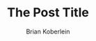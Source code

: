 ---
title: The Post Title
description: 
author: Brian Koberlein
date: 
lastmod:
slug:
type: post
categories:
  - cat 1
  - cat 2
tags:
  - tag 1
  - tag 2
featured_image:
featured_image_caption: ""
---